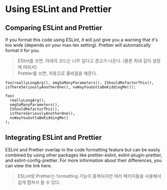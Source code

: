 # Using ESLint and Prettier

## Comparing ESLint and Prettier
If you format this code using ESLint, it will just give you a warning that it's too wide (depends on your max-len setting). 
Prettier will automatically format it for you.

> ESlint를 쓰면, 아래의 코드는 너무 길다고 경고가 나온다. (물론 최대 길이 설정에 따라서) <br>
> Prettier를 쓰면, 자동으로 줄바꿈을 해준다.

```
foo(reallyLongArg(), omgSoManyParameters(), IShouldRefactorThis(), isThereSeriouslyAnotherOne(), noWayYouGottaBeKiddingMe());
```
```
foo(
  reallyLongArg(),
  omgSoManyParameters(),
  IShouldRefactorThis(),
  isThereSeriouslyAnotherOne(),
  noWayYouGottaBeKiddingMe()
);
```

## Integrating ESLint and Prettier
ESLint and Prettier overlap in the code formatting feature but can be easily combined by using other packages like prettier-eslint,
eslint-plugin-prettier, and eslint-config-prettier. For more information about their differences, you can view the link here.

> ESLint랑 Prettier는 formatting 기능이 중복되지만 여러 패키지들을 사용해서 쉽게 합쳐서 쓸 수 있다.
